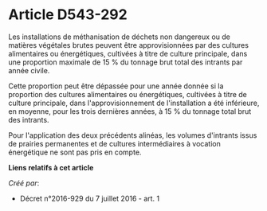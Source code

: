 # Article D543-292

Les installations de méthanisation de déchets non dangereux ou de matières végétales brutes peuvent être approvisionnées par
des cultures alimentaires ou énergétiques, cultivées à titre de culture principale, dans une proportion maximale de 15 % du
tonnage brut total des intrants par année civile.

Cette proportion peut être dépassée pour une année donnée si la proportion des cultures alimentaires ou énergétiques,
cultivées à titre de culture principale, dans l'approvisionnement de l'installation a été inférieure, en moyenne, pour les
trois dernières années, à 15 % du tonnage total brut des intrants.

Pour l'application des deux précédents alinéas, les volumes d'intrants issus de prairies permanentes et de cultures
intermédiaires à vocation énergétique ne sont pas pris en compte.

**Liens relatifs à cet article**

_Créé par_:

  - Décret n°2016-929 du 7 juillet 2016 - art. 1
